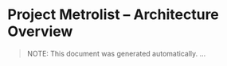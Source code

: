 Project Metrolist – Architecture Overview
========================================

> NOTE: This document was generated automatically. ...